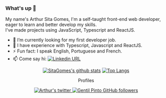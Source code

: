### What's up 👋
<p>
  My name's Arthur Sita Gomes, I'm a self-taught front-end web developer, eager to learn and better develop my skills.
</br>
  I've made projects using JavaScript, Typescript and ReactJS.
</p>

- 🔭 I’m currently looking for my first developer job.
- 🌱 I have experience with Typescript, Javascript and ReactJS.
- ⚡ Fun fact: I speak English, Portuguese and French.
-  📫 Come say hi: <a href="https://www.linkedin.com/in/arthur-sita-gomes-3683221b3/">
	<img alt="Linkedin URL" src="https://img.shields.io/badge/-Linkedin-blue?style=flat-square&logo=Linkedin&logoColor=white&link=https://www.linkedin.com/in/arthur-sita-gomes-3683221b3/">


<div align=center>
  
  [![SitaGomes's github stats](https://github-readme-stats.vercel.app/api?username=SitaGomes&show_icons=true&theme=gruvbox&text_color=fff&)](https://github.com/anuraghazra/github-readme-stats)
  [![Top Langs](https://github-readme-stats.vercel.app/api/top-langs/?username=SitaGomes&layout=compact&theme=gruvbox&text_color=fff)](https://github.com/anuraghazra/github-readme-stats)
  
</div>

<div align=center>
	<p>Profiles</p>
	  <a href="https://twitter.com/ArthurSitaGomes">
	    <img alt="Arthur's twitter" src="https://img.shields.io/badge/-twitter-blue?style=flat-circle&logo=Twitter&logoColor=white&link=https://twitter.com/ArthurSitaGomes">
	  </a>
	  <a href="https://www.linkedin.com/in/arthur-sita-gomes-3683221b3/">
	    <img alt="Gentil Pinto GitHub followers" src="https://img.shields.io/badge/-LinkedIn-blue?style=flat-circle&logo=Linkedin&logoColor=white&link=https://www.linkedin.com/in/arthur-sita-gomes-3683221b3/">
	  </a>
</div>

